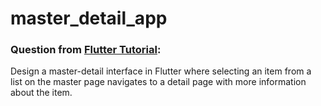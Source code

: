 # master_detail_app

### Question from [Flutter Tutorial](https://flutter-tutorial.net/navigation-in-flutter/questions-for-practice-5/):
Design a master-detail interface in Flutter where selecting an item from a list on the master page navigates to a detail page with more information about the item.
